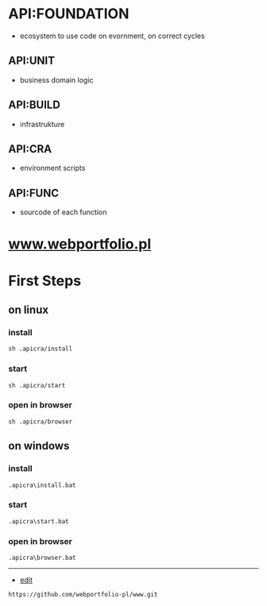 # API:FOUNDATION
+ ecosystem to use code on evornment, on correct cycles

## API:UNIT
+  business domain logic

## API:BUILD
+ infrastrukture

## API:CRA
+ environment scripts

## API:FUNC
+ sourcode of each function

# www.webportfolio.pl



# First Steps

## on linux

### install
    sh .apicra/install

### start
    sh .apicra/start

### open in browser
    sh .apicra/browser

## on windows

### install
    .apicra\install.bat

### start
    .apicra\start.bat


### open in browser
    .apicra\browser.bat





---
+ [edit](https://github.com/webportfolio-pl/www/edit/main/README.md)

```
https://github.com/webportfolio-pl/www.git
```
